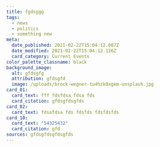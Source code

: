 ```yaml
---
title: fgdsggg
tags:
  - news
  - politics
  - something new
meta:
  date_published: 2021-02-22T15:04:12.087Z
  date_modified: 2021-02-22T15:04:12.126Z
  card_category: Current Events
color_palette_classname: black
background_image:
  alt: gfdsgfg
  attribution: gfdsgfd
  image: /uploads/brock-wegner-tu4hzk0xgem-unsplash.jpg
card_01:
  card_text: fff fdsfdsa fdsa fds
  card_citation: gfdsgfdsgfds
card_02:
  card_text: fdsafdsa fds fdsfds fdsfdsfds
card_10:
  card_text: "54325432"
  card_citation: gfd
sources: gfdsgfdsgfdsgfds
---
```


